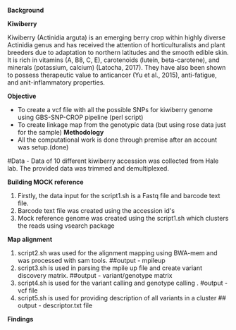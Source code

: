    **Background** 
 
 
 **Kiwiberry**



Kiwiberry (Actinidia arguta) is an emerging berry crop within highly diverse Actinidia genus and has received the attention of horticulturalists and plant breeders due to adaptation to northern latitudes and the smooth edible skin. It is rich in vitamins (A, B8, C, E), carotenoids (lutein, beta-carotene), and minerals (potassium, calcium) (Latocha, 2017). They have also been shown to possess therapeutic value to anticancer (Yu et al., 2015), anti-fatigue, and anit-inflammatory properties.

**Objective**
- To create a vcf file with all the possible SNPs for kiwiberry genome using GBS-SNP-CROP pipeline (perl script)
- To create linkage map from the genotypic data (but using rose data just for the sample)
**Methodology**
- All the computational work is done through premise after an account was setup.(done)


#Data - Data of 10 different kiwiberry accession was collected from Hale lab. The provided data was trimmed and demultiplexed. 

**Building MOCK reference**
1) Firstly, the data input for the script1.sh is a Fastq file and barcode text file.
2) Barcode text file was created using the accession id's
3) Mock reference genome was created using the script1.sh which  clusters the reads using vsearch package

**Map alignment**
1) script2.sh was used for the alignment mapping using BWA-mem and was processed with sam tools.  ##output - mpileup
2) script3.sh is used in parsing the mpile up file and create variant discovery matrix.     ##output - variant/genotype matrix
3) script4.sh is used for the variant calling and genotype calling .    #output - vcf file
4) script5.sh is used for providing description of all variants in a cluster   ## output - descriptor.txt file






**Findings**
